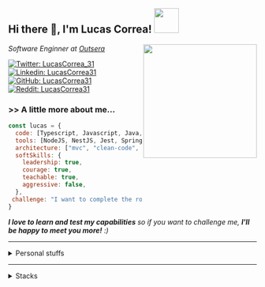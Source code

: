 <h2> Hi there 👋, I'm Lucas Correa! <img src="https://media.giphy.com/media/Z968Qd9K6UBO4uj7Oc/giphy.gif" width="50"></h2>
<img align='right' src="https://media.giphy.com/media/ZDTbix65Me1YDNLDF3/giphy.gif" width="230">
<p><em>Software Enginner at <a href="https://www.outsera.com/">Outsera</a>
</em></p>

[![Twitter: LucasCorrea_31](https://img.shields.io/twitter/follow/lucascorrea_31?style=social)](https://twitter.com/lucascorrea_31)
[![Linkedin: LucasCorrea31](https://img.shields.io/badge/LucasCorrea31-blue?style=flat-square&logo=Linkedin&logoColor=white&link=https://www.linkedin.com/in/lucascorrea31/)](https://www.linkedin.com/in/lucascorrea31/)
[![GitHub: LucasCorrea31](https://img.shields.io/github/followers/lucascorrea31?label=follow&style=social)](https://github.com/lucascorrea31)
[![Reddit: LucasCorrea31](https://img.shields.io/reddit/user-karma/combined/lucascorrea31)](https://www.reddit.com/user/lucascorrea31)



### >> A little more about me...  

```javascript
const lucas = {
  code: [Typescript, Javascript, Java, HTML, CSS, PHP, Shell],
  tools: [NodeJS, NestJS, Jest, Spring, JUnit, Laravel, PHPUnit, Vue, React, Tailwind, Docker],
  architecture: ["mvc", "clean-code", "clean-archteture", "event-driven", "design system pattern"],
  softSkills: {
    leadership: true,
    courage: true,
    teachable: true,
    aggressive: false,
  },
 challenge: "I want to complete the roadmap.sh!"
}
```

<em><b>I love to learn and test my capabilities</b> so if you want to challenge me, <b>I'll be happy to meet you more!</b> :)</em>

---

<details>
  <summary>Personal stuffs</summary>

- 🔭 I’m currently working on personal projects focused on my wife’s physiotherapists clinic
- 🌱 I’m currently learning DevOps and Python
- 👯 I’m looking to collaborate on MDN
- 🤔 I’m looking for help with english language
- 💬 Ask me about philosophy
- 📫 How to reach me: [Linktree](https://linktr.ee/lucascorrea31)
- ⚡ Fun fact: I love to play music and play hockey as a goalie

[![roadmap.sh](https://api.roadmap.sh/v1-badge/wide/64e6a89eb128dce3cb6c4d59?variant=dark)](https://roadmap.sh)


</details>

---

<details>
  <summary>Stacks</summary>
  
- Backend:
![Static Badge](https://img.shields.io/badge/node.js-a?style=plastic&logo=node.js&labelColor=lightgray&color=darkgreen)
![Static Badge](https://img.shields.io/badge/tsnode-a?style=plastic&logo=tsnode&labelColor=lightgray&color=blue)
![Static Badge](https://img.shields.io/badge/java-a?style=plastic&logo=spring&labelColor=white&color=darkgreen)
![Static Badge](https://img.shields.io/badge/php-a?style=plastic&logo=php&labelColor=lightgray&color=darkblue)
![Static Badge](https://img.shields.io/badge/laravel-a?style=plastic&logo=laravel&labelColor=lightgray&color=red)

- Frontend:
![Static Badge](https://img.shields.io/badge/vue.js-a?style=plastic&logo=vuedotjs&labelColor=lightgray)
![Static Badge](https://img.shields.io/badge/typescript-a?style=plastic&logo=typescript&labelColor=lightgray&color=blue)
![Static Badge](https://img.shields.io/badge/javascript-a?style=plastic&logo=javascript&labelColor=lightgray&color=yellow)
![Static Badge](https://img.shields.io/badge/html5-a?style=plastic&logo=html5&labelColor=lightgray&color=red)
![Static Badge](https://img.shields.io/badge/css3-a?style=plastic&logo=css3&labelColor=lightgray&color=blue)

- Enviroment:
![Static Badge](https://img.shields.io/badge/apple-a?style=plastic&logo=apple&labelColor=lightgray&color=blue)
![Static Badge](https://img.shields.io/badge/visualstudiocode-a?style=plastic&logo=visualstudiocode&logoColor=blue&labelColor=lightgray&color=blue)

</details>

